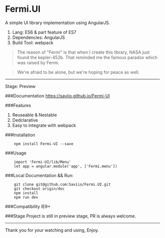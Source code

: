 # Fermi.UI

A simple UI library implementation using AngularJS.


1. Lang: ES6 & part feature of ES7
2. Dependencies: AngularJS
3. Build Tool: webpack

> The reason of "Fermi" is that when I create this library, NASA just found the kepler-452b. That reminded me the famous paradox which was raised by Fermi.

> We're afraid to be alone, but we're hoping for peace as well.
-------------------

Stage: Preview

###Documentation
https://saviio.github.io/Fermi-UI

###Features
1. Reuseable & Nestable
2. Dedclarative
3. Easy to integrate with webpack

###Installation
```
    npm install Fermi-UI --save
```

###Usage
```
    import 'Fermi-UI/lib/Menu'
    let app = angular.module('app', ['Fermi.menu'])
```


###Local Documentation && Run:
```
    git clone git@github.com:Saviio/Fermi.UI.git
    git checkout origin/doc
    npm install
    npm run dev
```

###Compatibility
IE9+

###Stage
Project is still in preview stage, PR is always welcome.


---------
Thank you for your watching and using, Enjoy.
